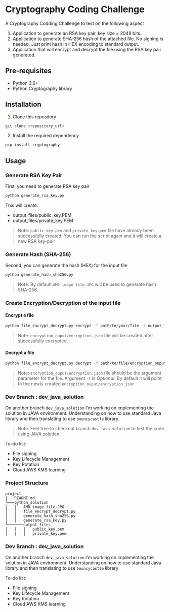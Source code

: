 # Cryptography Coding Challenge

A Cryptography Codding Challenge to test on the following aspect

1. Application to generate an RSA key pair, key size = 2048 bits.
2. Application to generate SHA-256 hash of the attached file. No signing is needed. Just print hash in HEX encoding to standard output.
3. Application that will encrypt and decrypt the file using the RSA key pair generated.

## Pre-requisites

- Python 3.6+
- Python Cryptography library

## Installation

1. Clone this repository
```bash
git clone <repository_url>
```

2. Install the required dependency
```bash
pip install cryptography
```

## Usage

### Generate RSA Key Pair
First, you need to generate RSA key pair
```bash
python generate_rsa_key.py
```
This will create:

- output_files/public_key.PEM
- output_files/private_key.PEM

> Note: `public_key.pem` and `private_key.pem` file have already been successfully created. You can run the script again and it will create a new RSA key-pair 

### Generate Hash (SHA-256)
Second, you can generate the hash (HEX) for the input file
```bash
python generate_hash_sha256.py
```
> Note: By default `AMD image file.JPG` will be used to generate hash SHA-256. 
### Create Encryption/Decryption of the input file
#### Encrypt a file
```bash
python file_encrypt_decrypt.py encrypt -f path/to/your/file -k output_files/public_key.pem
```
> Note: `encryption_ouput/encryption.json` file will be created after successfully encrypted. 
#### Decrypt a file
```bash
python file_encrypt_decrypt.py decrypt -f path/to/file/encryption_ouput/encryption.json -k output_files/private_key.pem
```
> Note: `encryption_ouput/encryption.json` file should be the argument parameter for the file. Argument `-f` is *Optional*. By default it will point to the newly created `encryption_ouput/encryption.json`

### Dev Branch : dev_java_solution

On another branch `dev_java_solution` I'm working on implementing the solution in JAVA environment. Understanding on how to use standard Java library and then translating to use `bouncycastle` library

> Note: Feel free to checkout branch `dev_java_solution` to test the code using JAVA solution.
 
To-do list:
- File signing
- Key Lifecycle Management
- Key Rotation
- Cloud AWS KMS learning


### Project Structure
```
project
│   README.md
└───python_solution
│   │   AMD image file.JPG
│   │   file_encrypt_decrypt.py
│   │   generate_hash_sha256.py
│   │   generate_rsa_key.py
└───────output_files
│   |   │   public_key.pem
│   |   │   private_key.pem
```

### Dev Branch : dev_java_solution

On another branch `dev_java_solution` I'm working on implementing the solution in JAVA environment. Understanding on how to use standard Java library and then translating to use `bouncycastle` library

To-do list:
- File signing
- Key Lifecycle Management
- Key Rotation
- Cloud AWS KMS learning
